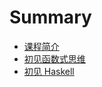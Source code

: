 # Summary

- [课程简介](./01_intro.md)
- [初见函数式思维](./02_functional_thinking.md)
- [初见 Haskell](./03_meet_haskell.md)
